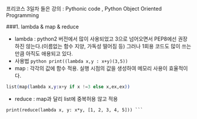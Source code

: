 프리코스 3일차 들은 강의 : Pythonic code , Python Object Oriented Programming

###1. lambda & map & reduce
- lambda : python2 버전에서 많이 사용되었고 3으로 넘어오면서 PEP8에선 권장하진 않는다.(이름없는 함수 지양, 가독성 떨어짐 등) 그러나 1회용 코드도 많이 쓰는 만큼 아직도 애용되고 있다.
- 사용법  ```python
print((lambda x,y : x+y)(3,5)) ```
- map : 각각의 값에 함수 적용. 실행 시점의 값을 생성하여 메모리 사용이 효율적이다. 
``` ex = [1,2,4,5,6]
list(map(lambda x,y:x+y if x !=3 else x,ex,ex))
```
- reduce : map과 달리 list에 중복허용 않고 적용
```
print(reduce(lambda x, y: x*y, [1, 2, 3, 4, 5])) ```
